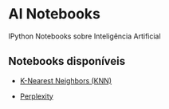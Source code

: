 AI Notebooks
============

IPython Notebooks sobre Inteligência Artificial

## Notebooks disponíveis

- [K-Nearest Neighbors (KNN)](https://github.com/yurimalheiros/ai-notebooks/blob/master/knn/knn.ipynb)

- [Perplexity](https://github.com/yurimalheiros/ai-notebooks/blob/master/nlp/perplexity.ipynb)
